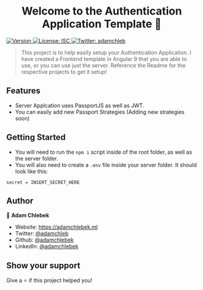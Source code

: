 <h1 align="center">Welcome to the Authentication Application Template 👋</h1>
<p>
  <a href="https://www.npmjs.com/package/auth-server" target="_blank">
    <img alt="Version" src="https://img.shields.io/npm/v/auth-server.svg">
  </a>
  <a href="#" target="_blank">
    <img alt="License: ISC" src="https://img.shields.io/badge/License-ISC-yellow.svg" />
  </a>
  <a href="https://twitter.com/adamchleb" target="_blank">
    <img alt="Twitter: adamchleb" src="https://img.shields.io/twitter/follow/adamchleb.svg?style=social" />
  </a>
</p>

> This project is to help easily setup your Authentication Application. I have created a Frontend template in Angular 9 that you are able to use, or you can use just the server. Reference the Readme for the respective projects to get it setup!

## Features

- Server Applcation uses PassportJS as well as JWT.
- You can easily add new Passport Strategies (Adding new strategies soon)

## Getting Started

- You will need to run the `npm i` script inside of the root folder, as well as the server folder. 
- You will also need to create a `.env` file inside your server folder. It should look like this:
```
secret = INSERT_SECRET_HERE
```


## Author

👤 **Adam Chlebek**

* Website: https://adamchlebek.ml
* Twitter: [@adamchleb](https://twitter.com/adamchleb)
* Github: [@adamchlebek](https://github.com/adamchlebek)
* LinkedIn: [@adamchlebek](https://linkedin.com/in/adamchlebek)

## Show your support

Give a ⭐️ if this project helped you!
